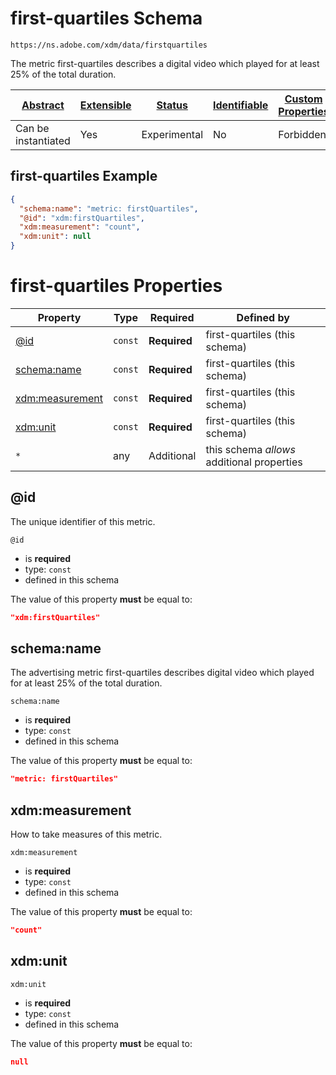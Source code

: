 
# first-quartiles Schema

```
https://ns.adobe.com/xdm/data/firstquartiles
```

The metric first-quartiles describes a digital video which played for at least 25% of the total duration.

| [Abstract](../../abstract.md) | [Extensible](../../extensions.md) | [Status](../../status.md) | [Identifiable](../../id.md) | [Custom Properties](../../extensions.md) | [Additional Properties](../../extensions.md) | Defined In |
|-------------------------------|-----------------------------------|---------------------------|-----------------------------|------------------------------------------|----------------------------------------------|------------|
| Can be instantiated | Yes | Experimental | No | Forbidden | Permitted | [data/firstquartiles.schema.json](data/firstquartiles.schema.json) |

## first-quartiles Example
```json
{
  "schema:name": "metric: firstQuartiles",
  "@id": "xdm:firstQuartiles",
  "xdm:measurement": "count",
  "xdm:unit": null
}
```

# first-quartiles Properties

| Property | Type | Required | Defined by |
|----------|------|----------|------------|
| [@id](#@id) | `const` | **Required** | first-quartiles (this schema) |
| [schema:name](#schemaname) | `const` | **Required** | first-quartiles (this schema) |
| [xdm:measurement](#xdmmeasurement) | `const` | **Required** | first-quartiles (this schema) |
| [xdm:unit](#xdmunit) | `const` | **Required** | first-quartiles (this schema) |
| `*` | any | Additional | this schema *allows* additional properties |

## @id

The unique identifier of this metric.

`@id`
* is **required**
* type: `const`
* defined in this schema

The value of this property **must** be equal to:

```json
"xdm:firstQuartiles"
```





## schema:name

The advertising metric first-quartiles describes digital video which played for at least 25% of the total duration.

`schema:name`
* is **required**
* type: `const`
* defined in this schema

The value of this property **must** be equal to:

```json
"metric: firstQuartiles"
```





## xdm:measurement

How to take measures of this metric.

`xdm:measurement`
* is **required**
* type: `const`
* defined in this schema

The value of this property **must** be equal to:

```json
"count"
```





## xdm:unit


`xdm:unit`
* is **required**
* type: `const`
* defined in this schema

The value of this property **must** be equal to:

```json
null
```




